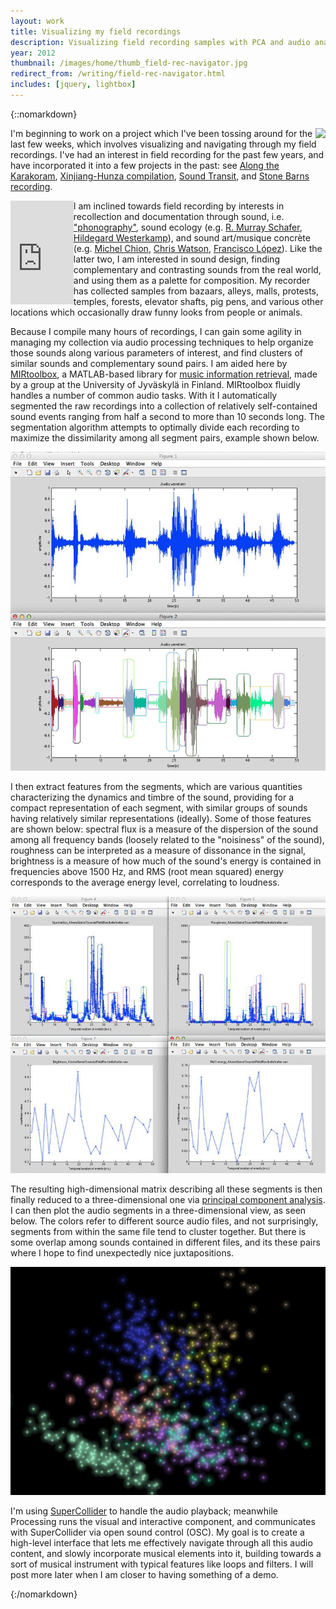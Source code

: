 ```yaml
---
layout: work
title: Visualizing my field recordings
description: Visualizing field recording samples with PCA and audio analysis
year: 2012
thumbnail: /images/home/thumb_field-rec-navigator.jpg
redirect_from: /writing/field-rec-navigator.html
includes: [jquery, lightbox]
---
```


{::nomarkdown}
<p>
	<img src="http://genekogan.com/images/xinjiang-hunza/thumb_xinjiang-hunza-compilation-2.jpg" style="float:right;">
	I'm beginning to work on a project which I've been tossing around for the last few weeks, which involves visualizing and navigating through my field recordings. I've had an interest in field recording for the past few years, and have incorporated it into a few projects in the past: see <a href="http://www.alongthekarakoram.com">Along the Karakoram</a>, <a href="http://genekogan.com/works/xinjiang-hunza-compilation.html">Xinjiang-Hunza compilation</a>, <a href="http://turbulence.org/soundtransit/search/artistinfo.php?id=473">Sound Transit</a>, and <a href="http://soundcloud.com/genekogan/stone-barns">Stone Barns recording</a>. 
</p>
<p>
	<iframe width="20%" height="166" scrolling="no" frameborder="no" src="http://w.soundcloud.com/player/?url=http%3A%2F%2Fapi.soundcloud.com%2Ftracks%2F51667833&amp;auto_play=false&amp;show_artwork=false&amp;color=23521d" style="float:left;"></iframe>
	I am inclined towards field recording by interests in recollection and documentation through sound, i.e. <a href="http://www.phonography.org/word.htm">"phonography"</a>, sound ecology (e.g. <a href="http://en.wikipedia.org/wiki/R._Murray_Schafer">R. Murray Schafer</a>, <a href="http://www.sfu.ca/~westerka/">Hildegard Westerkamp</a>), and sound art/musique concrète (e.g. <a href="http://www.michelchion.com/v1/">Michel Chion</a>, <a href="http://www.chriswatson.net">Chris Watson</a>, <a href="http://www.franciscolopez.net">Francisco López</a>). Like the latter two, I am interested in sound design, finding complementary and contrasting sounds from the real world, and using them as a palette for composition. My recorder has collected samples from bazaars, alleys, malls, protests, temples, forests, elevator shafts, pig pens, and various other locations which occasionally draw funny looks from people or animals.
</p>
<p>
	Because I compile many hours of recordings, I can gain some agility in managing my collection via audio processing techniques to help organize those sounds along various parameters of interest, and find clusters of similar sounds and complementary sound pairs. I am aided here by <a href="https://www.jyu.fi/hum/laitokset/musiikki/en/research/coe/materials/mirtoolbox">MIRtoolbox</a>, a MATLAB-based library for <a href="http://en.wikipedia.org/wiki/Music_information_retrieval">music information retrieval</a>, made by a group at the University of Jyväskylä in Finland. MIRtoolbox fluidly handles a number of common audio tasks. With it I automatically segmented the raw recordings into a collection of relatively self-contained sound events ranging from half a second  to  more than 10 seconds long. The segmentation algorithm attempts to optimally divide each recording to maximize the dissimilarity among all segment pairs, example shown below.
</p>
	<center>
	<a href="/images/field-rec-navigator/audio-segmentation.jpg" rel="lightbox[fieldrecnav]"><img src="/images/field-rec-navigator/thumb_audio-segmentation.jpg" /></a>
	</center>
<p>
	I then extract features from the segments, which are various quantities characterizing the dynamics and timbre of the sound, providing for a compact representation of each segment, with similar groups of sounds having relatively similar representations (ideally). Some of those features are shown below: spectral flux is a measure of the dispersion of the sound among all frequency bands (loosely related to the "noisiness" of the sound), roughness can be interpreted as a measure of dissonance in the signal, brightness is a measure of how much of the sound's energy is contained in frequencies above 1500 Hz, and RMS (root mean squared) energy corresponds to the average energy level, correlating to loudness.
</p>
<p>
	<center>
	<a href="/images/field-rec-navigator/audio-features.jpg" rel="lightbox[fieldrecnav]"><img src="/images/field-rec-navigator/thumb_audio-features.jpg" /></a>
	</center>
</p>
<p>
	The resulting high-dimensional matrix describing all these segments is then finally reduced to a three-dimensional one via <a href="http://en.wikipedia.org/wiki/Principal_component_analysis">principal component analysis</a>. I can then plot the audio segments in a three-dimensional view, as seen below. The colors refer to different source audio files, and not surprisingly, segments from within the same file tend to cluster together. But there is some overlap among sounds contained in different files, and its these pairs where I hope to find unexpectedly nice juxtapositions.
</p>
<p>
	<center>
	<a href="/images/field-rec-navigator/field-rec-3d.jpg" rel="lightbox[fieldrecnav]"><img src="/images/field-rec-navigator/thumb_field-rec-3d.jpg" /></a>
	</center>
</p>
<p>
	I'm using <a href="http://supercollider.sourceforge.net/">SuperCollider</a> to handle the audio playback; meanwhile Processing runs the visual and interactive component, and communicates with SuperCollider via open sound control (OSC).  My goal is to create a high-level interface that lets me effectively navigate through all this audio content, and slowly incorporate musical elements into it, building towards a sort of musical instrument with typical features like loops and filters. I will post more later when I am closer to having something of a demo.
</p>
{:/nomarkdown}
